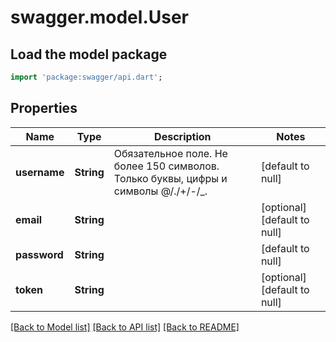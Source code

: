# swagger.model.User

## Load the model package
```dart
import 'package:swagger/api.dart';
```

## Properties
Name | Type | Description | Notes
------------ | ------------- | ------------- | -------------
**username** | **String** | Обязательное поле. Не более 150 символов. Только буквы, цифры и символы @/./+/-/_. | [default to null]
**email** | **String** |  | [optional] [default to null]
**password** | **String** |  | [default to null]
**token** | **String** |  | [optional] [default to null]

[[Back to Model list]](../README.md#documentation-for-models) [[Back to API list]](../README.md#documentation-for-api-endpoints) [[Back to README]](../README.md)


